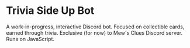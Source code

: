 # Trivia Side Up Bot
A work-in-progress, interactive Discord bot. Focused on collectible cards, earned through trivia. Exclusive (for now) to Mew's Clues Discord server. Runs on JavaScript.
